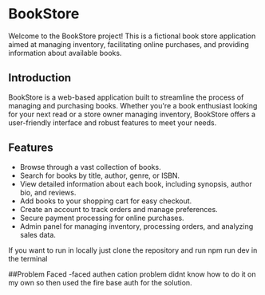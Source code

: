 # BookStore

Welcome to the BookStore project! This is a fictional book store application aimed at managing inventory, facilitating online purchases, and providing information about available books.

## Introduction

BookStore is a web-based application built to streamline the process of managing and purchasing books. Whether you're a book enthusiast looking for your next read or a store owner managing inventory, BookStore offers a user-friendly interface and robust features to meet your needs.

## Features

- Browse through a vast collection of books.
- Search for books by title, author, genre, or ISBN.
- View detailed information about each book, including synopsis, author bio, and reviews.
- Add books to your shopping cart for easy checkout.
- Create an account to track orders and manage preferences.
- Secure payment processing for online purchases.
- Admin panel for managing inventory, processing orders, and analyzing sales data.

If you want to run in  locally just clone the repository and run npm run dev in the terminal


##Problem Faced
-faced authen cation problem didnt know how to do it on my own so then used the fire base auth for the solution.
